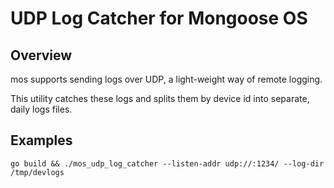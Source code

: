 # UDP Log Catcher for Mongoose OS

## Overview

mos supports sending logs over UDP, a light-weight way of remote logging.

This utility catches these logs and splits them by device id into separate, daily logs files.

## Examples

`go build && ./mos_udp_log_catcher --listen-addr udp://:1234/ --log-dir /tmp/devlogs`
